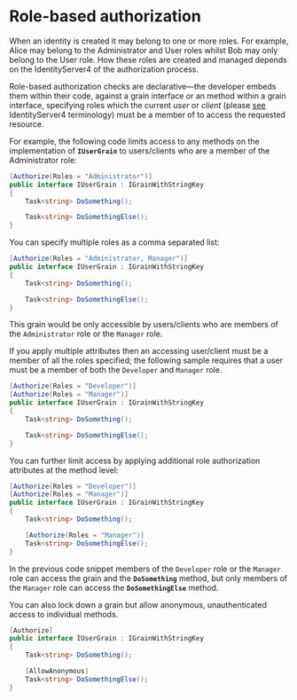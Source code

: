 ﻿# Role-based authorization

When an identity is created it may belong to one or more roles. For example, Alice may belong to the Administrator and User roles whilst Bob may only belong to the User role. How these roles are created and managed depends on the IdentityServer4 of the authorization process.

Role-based authorization checks are declarative—the developer embeds them within their code, against a grain interface or an method within a grain interface, specifying roles which the current *user* or *client* (please [see](http://docs.identityserver.io/en/latest/intro/terminology.html) IdentityServer4 terminology) must be a member of to access the requested resource.

For example, the following code limits access to any methods on the implementation of **`IUserGrain`** to users/clients who are a member of the Administrator role:

```csharp
[Authorize(Roles = "Administrator")]
public interface IUserGrain : IGrainWithStringKey
{
    Task<string> DoSomething();

    Task<string> DoSomethingElse();
}
```

You can specify multiple roles as a comma separated list:

```csharp
[Authorize(Roles = "Administrator, Manager")]
public interface IUserGrain : IGrainWithStringKey
{
    Task<string> DoSomething();

    Task<string> DoSomethingElse();
}
```

This grain would be only accessible by users/clients who are members of the `Administrator` role or the `Manager` role.

If you apply multiple attributes then an accessing user/client must be a member of all the roles specified; the following sample requires that a user must be a member of both the `Developer` and `Manager` role.

```csharp
[Authorize(Roles = "Developer")]
[Authorize(Roles = "Manager")]
public interface IUserGrain : IGrainWithStringKey
{
    Task<string> DoSomething();

    Task<string> DoSomethingElse();
}
```

You can further limit access by applying additional role authorization attributes at the method level:

```csharp
[Authorize(Roles = "Developer")]
[Authorize(Roles = "Manager")]
public interface IUserGrain : IGrainWithStringKey
{
    Task<string> DoSomething();

    [Authorize(Roles = "Manager")]
    Task<string> DoSomethingElse();
}
```

In the previous code snippet members of the `Developer` role or the `Manager` role can access the grain and the **`DoSomething`** method, but only members of the `Manager` role can access the **`DoSomethingElse`** method.

You can also lock down a grain but allow anonymous, unauthenticated access to individual methods.

```csharp
[Authorize]
public interface IUserGrain : IGrainWithStringKey
{
    Task<string> DoSomething();

    [AllowAnonymous]
    Task<string> DoSomethingElse();
}
```